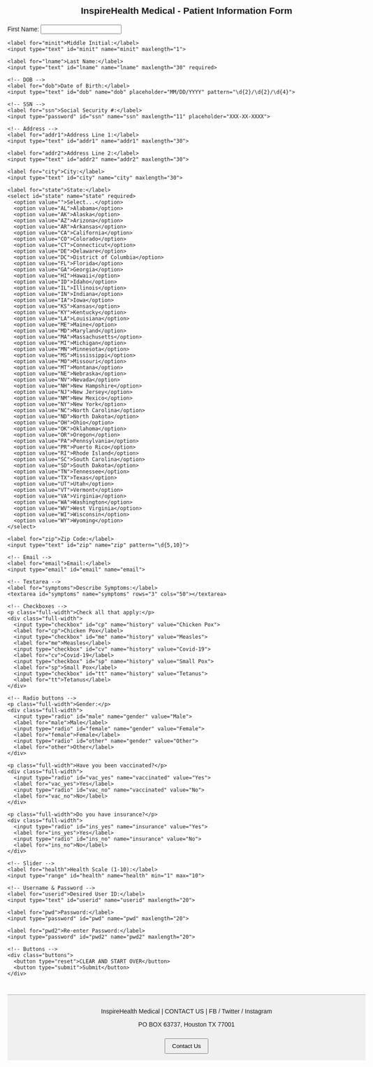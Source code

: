 <!DOCTYPE html>
<html lang="en">
<head>
  <meta charset="UTF-8">
  <title>User Information Form</title>
  <style>
    body {
      font-family: Arial, sans-serif;
      margin: 20px;
      max-width: 900px;
    }

    /* Form grid for even spacing */
    form {
      display: grid;
      grid-template-columns: 200px 1fr;
      gap: 12px 20px;
      align-items: center;
    }

    h2 {
      grid-column: 1 / span 2;
      text-align: center;
      margin-bottom: 20px;
    }

    textarea {
      width: 100%;
    }

    .full-width {
      grid-column: 1 / span 2;
    }

    .buttons {
      grid-column: 1 / span 2;
      text-align: center;
      margin-top: 20px;
    }

    #footer {
      margin-top: 40px;
      padding: 15px;
      background-color: #f0f0f0;
      text-align: center;
      border-top: 2px solid #ccc;
    }

    #footer button {
      margin-top: 10px;
      padding: 8px 15px;
      cursor: pointer;
    }
  </style>
</head>
<body>
  <!-- HEADER -->
  <div id="header">
    <h2>InspireHealth Medical - Patient Information Form</h2>
  </div>

  <!-- MAIN FORM -->
  <form action="thankyou.html">
    <!-- Name -->
    <label for="fname">First Name:</label>
    <input type="text" id="fname" name="fname" maxlength="30" required>

    <label for="minit">Middle Initial:</label>
    <input type="text" id="minit" name="minit" maxlength="1">

    <label for="lname">Last Name:</label>
    <input type="text" id="lname" name="lname" maxlength="30" required>

    <!-- DOB -->
    <label for="dob">Date of Birth:</label>
    <input type="text" id="dob" name="dob" placeholder="MM/DD/YYYY" pattern="\d{2}/\d{2}/\d{4}">

    <!-- SSN -->
    <label for="ssn">Social Security #:</label>
    <input type="password" id="ssn" name="ssn" maxlength="11" placeholder="XXX-XX-XXXX">

    <!-- Address -->
    <label for="addr1">Address Line 1:</label>
    <input type="text" id="addr1" name="addr1" maxlength="30">

    <label for="addr2">Address Line 2:</label>
    <input type="text" id="addr2" name="addr2" maxlength="30">

    <label for="city">City:</label>
    <input type="text" id="city" name="city" maxlength="30">

    <label for="state">State:</label>
    <select id="state" name="state" required>
      <option value="">Select...</option>
      <option value="AL">Alabama</option>
      <option value="AK">Alaska</option>
      <option value="AZ">Arizona</option>
      <option value="AR">Arkansas</option>
      <option value="CA">California</option>
      <option value="CO">Colorado</option>
      <option value="CT">Connecticut</option>
      <option value="DE">Delaware</option>
      <option value="DC">District of Columbia</option>
      <option value="FL">Florida</option>
      <option value="GA">Georgia</option>
      <option value="HI">Hawaii</option>
      <option value="ID">Idaho</option>
      <option value="IL">Illinois</option>
      <option value="IN">Indiana</option>
      <option value="IA">Iowa</option>
      <option value="KS">Kansas</option>
      <option value="KY">Kentucky</option>
      <option value="LA">Louisiana</option>
      <option value="ME">Maine</option>
      <option value="MD">Maryland</option>
      <option value="MA">Massachusetts</option>
      <option value="MI">Michigan</option>
      <option value="MN">Minnesota</option>
      <option value="MS">Mississippi</option>
      <option value="MO">Missouri</option>
      <option value="MT">Montana</option>
      <option value="NE">Nebraska</option>
      <option value="NV">Nevada</option>
      <option value="NH">New Hampshire</option>
      <option value="NJ">New Jersey</option>
      <option value="NM">New Mexico</option>
      <option value="NY">New York</option>
      <option value="NC">North Carolina</option>
      <option value="ND">North Dakota</option>
      <option value="OH">Ohio</option>
      <option value="OK">Oklahoma</option>
      <option value="OR">Oregon</option>
      <option value="PA">Pennsylvania</option>
      <option value="PR">Puerto Rico</option>
      <option value="RI">Rhode Island</option>
      <option value="SC">South Carolina</option>
      <option value="SD">South Dakota</option>
      <option value="TN">Tennessee</option>
      <option value="TX">Texas</option>
      <option value="UT">Utah</option>
      <option value="VT">Vermont</option>
      <option value="VA">Virginia</option>
      <option value="WA">Washington</option>
      <option value="WV">West Virginia</option>
      <option value="WI">Wisconsin</option>
      <option value="WY">Wyoming</option>
    </select>

    <label for="zip">Zip Code:</label>
    <input type="text" id="zip" name="zip" pattern="\d{5,10}">

    <!-- Email -->
    <label for="email">Email:</label>
    <input type="email" id="email" name="email">

    <!-- Textarea -->
    <label for="symptoms">Describe Symptoms:</label>
    <textarea id="symptoms" name="symptoms" rows="3" cols="50"></textarea>

    <!-- Checkboxes -->
    <p class="full-width">Check all that apply:</p>
    <div class="full-width">
      <input type="checkbox" id="cp" name="history" value="Chicken Pox">
      <label for="cp">Chicken Pox</label>
      <input type="checkbox" id="me" name="history" value="Measles">
      <label for="me">Measles</label>
      <input type="checkbox" id="cv" name="history" value="Covid-19">
      <label for="cv">Covid-19</label>
      <input type="checkbox" id="sp" name="history" value="Small Pox">
      <label for="sp">Small Pox</label>
      <input type="checkbox" id="tt" name="history" value="Tetanus">
      <label for="tt">Tetanus</label>
    </div>

    <!-- Radio buttons -->
    <p class="full-width">Gender:</p>
    <div class="full-width">
      <input type="radio" id="male" name="gender" value="Male">
      <label for="male">Male</label>
      <input type="radio" id="female" name="gender" value="Female">
      <label for="female">Female</label>
      <input type="radio" id="other" name="gender" value="Other">
      <label for="other">Other</label>
    </div>

    <p class="full-width">Have you been vaccinated?</p>
    <div class="full-width">
      <input type="radio" id="vac_yes" name="vaccinated" value="Yes">
      <label for="vac_yes">Yes</label>
      <input type="radio" id="vac_no" name="vaccinated" value="No">
      <label for="vac_no">No</label>
    </div>

    <p class="full-width">Do you have insurance?</p>
    <div class="full-width">
      <input type="radio" id="ins_yes" name="insurance" value="Yes">
      <label for="ins_yes">Yes</label>
      <input type="radio" id="ins_no" name="insurance" value="No">
      <label for="ins_no">No</label>
    </div>

    <!-- Slider -->
    <label for="health">Health Scale (1-10):</label>
    <input type="range" id="health" name="health" min="1" max="10">

    <!-- Username & Password -->
    <label for="userid">Desired User ID:</label>
    <input type="text" id="userid" name="userid" maxlength="20">

    <label for="pwd">Password:</label>
    <input type="password" id="pwd" name="pwd" maxlength="20">

    <label for="pwd2">Re-enter Password:</label>
    <input type="password" id="pwd2" name="pwd2" maxlength="20">

    <!-- Buttons -->
    <div class="buttons">
      <button type="reset">CLEAR AND START OVER</button>
      <button type="submit">Submit</button>
    </div>
  </form>

  <!-- FOOTER -->
  <div id="footer">
    <p>InspireHealth Medical | CONTACT US | FB / Twitter / Instagram</p>
    <p>PO BOX 63737, Houston TX 77001</p>
    <button onclick="alert('Contact form coming soon!')">Contact Us</button>
  </div>
</body>
</html>

